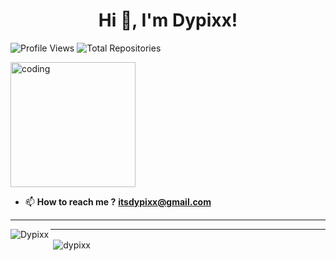 <h1 align="center">Hi 👋, I'm Dypixx!</h1>

![Profile Views](https://komarev.com/ghpvc/?username=dypixx&label=Profile%20Views&color=blue&style=flat-square)
![Total Repositories](https://img.shields.io/github/search/dypixx/dypixx/repo?label=Total%20Repositories&color=green&style=flat-square)

<img align="center" alt="coding" width="200" src="https://cdn.dribbble.com/users/1292677/screenshots/6139167/avento.gif">

- 📫 **How to reach me ?**
  **itsdypixx@gmail.com**

<hr>

<p><img align="left" src="https://github-readme-stats.vercel.app/api/top-langs?username=dypixx&show_icons=true&locale=en&layout=compact" alt="Dypixx" /></p>

<hr>

<p>&nbsp;<img align="center" src="https://github-readme-stats.vercel.app/api?username=dypixx&show_icons=true&locale=en" alt="dypixx" /></p>
